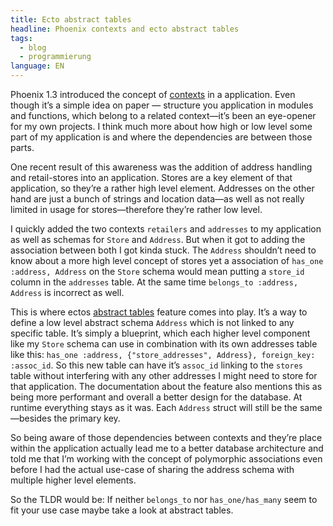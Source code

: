 ```yaml
---
title: Ecto abstract tables
headline: Phoenix contexts and ecto abstract tables
tags: 
  - blog
  - programmierung
language: EN
---
```

Phoenix 1.3 introduced the concept of [contexts](http://hexdocs.pm/phoenix/contexts.html) in a application. Even though it’s a simple idea on paper — structure you application in modules and functions, which belong to a related context—it’s been an eye-opener for my own projects. I think much more about how high or low level some part of my application is and where the dependencies are between those parts.

One recent result of this awareness was the addition of address handling and retail-stores into an application. Stores are a key element of that application, so they’re a rather high level element. Addresses on the other hand are just a bunch of strings and location data—as well as not really limited in usage for stores—therefore they’re rather low level.

I quickly added the two contexts `retailers` and `addresses` to my application as well as schemas for `Store` and `Address`. But when it got to adding the association between both I got kinda stuck. The `Address` shouldn’t need to know about a more high level concept of stores yet a association of `has_one :address, Address` on the `Store` schema would mean putting a `store_id` column in the `addresses` table. At the same time `belongs_to :address, Address` is incorrect as well.

This is where ectos [abstract tables](https://hexdocs.pm/ecto/2.2.6/Ecto.Schema.html#belongs_to/3-polymorphic-associations) feature comes into play. It’s a way to define a low level abstract schema `Address` which is not linked to any specific table. It’s simply a blueprint, which each higher level component like my `Store` schema can use in combination with its own addresses table like this: `has_one :address, {"store_addresses", Address}, foreign_key: :assoc_id`. So this new table can have it’s `assoc_id` linking to the `stores` table without interfering with any other addresses I might need to store for that application. The documentation about the feature also mentions this as being more performant and overall a better design for the database. At runtime everything stays as it was. Each `Address` struct will still be the same—besides the primary key.

So being aware of those dependencies between contexts and they’re place within the application actually lead me to a better database architecture and told me that I’m working with the concept of polymorphic associations even before I had the actual use-case of sharing the address schema with multiple higher level elements.

So the TLDR would be: If neither `belongs_to` nor `has_one/has_many` seem to fit your use case maybe take a look at abstract tables.